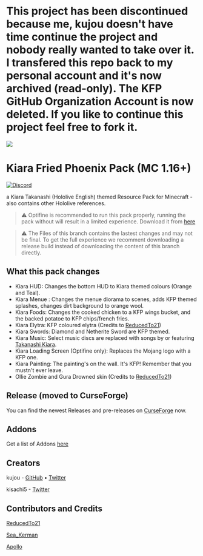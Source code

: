 # This project has been discontinued because me, kujou doesn't have time continue the project and nobody really wanted to take over it. I transfered this repo back to my personal account and it's now archived (read-only). The KFP GitHub Organization Account is now deleted. If you like to continue this project feel free to fork it.
![](respack.png)
# Kiara Fried Phoenix Pack (MC 1.16+)
[![Discord](https://img.shields.io/badge/Discord-join-blue?style=flat-square)](https://discord.gg/HrsGZ8B9bT)

a Kiara Takanashi (Hololive English) themed Resource Pack for Minecraft - also contains other Hololive references.

> ⚠️ Optifine is recommended to run this pack properly, running the pack without will result in a limited experience. Download it from [here](https://optifine.net/download)

> ⚠️ The Files of this branch contains the lastest changes and may not be final. To get the full experience we recomment downloading a release build instead of downloading the content of this branch directly.
## What this pack changes
* Kiara HUD: Changes the bottom HUD to Kiara themed colours (Orange and Teal).
* Kiara Menue : Changes the menue diorama to scenes, adds KFP themed splashes, changes dirt background to orange wool.
* Kiara Foods: Changes the cooked chicken to a KFP wings bucket, and the backed potatoe to KFP chips/french fries.
* Kiara Elytra: KFP coloured elytra (Credits to [ReducedTo21](https://twitter.com/ReducedTo21))
* Kiara Swords: Diamond and Netherite Sword are KFP themed.
* Kiara Music: Select music discs are replaced with songs by or featuring [Takanashi Kiara](https://www.youtube.com/channel/UCHsx4Hqa-1ORjQTh9TYDhww).
* Kiara Loading Screen (Optifine only): Replaces the Mojang logo with a KFP one. 
* Kiara Painting: The painting's on the wall. It's KFP! Remember that you mustn't ever leave.
* Ollie Zombie and Gura Drowned skin (Credits to [ReducedTo21](https://twitter.com/ReducedTo21))

## Release (moved to CurseForge)
You can find the newest Releases and pre-releases on [CurseForge](https://www.curseforge.com/minecraft/texture-packs/kfp-pack/files) now.

## Addons
Get a list of Addons [here](ADDONS.md)

## Creators

kujou - [GitHub](https://github.com/kujxu) • [Twitter](https://twitter.com/KujouKFP)

kisachi5 - [Twitter](https://twitter.com/kisachi5)

## Contributors and Credits
[ReducedTo21](https://twitter.com/ReducedTo21)

[Sea_Kerman](https://www.reddit.com/user/Sea_Kerman)

[Apollo](https://twitter.com/ppopularopinion)
